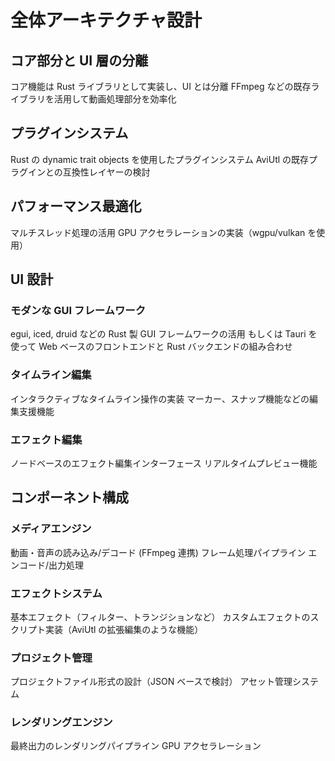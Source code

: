 # 全体アーキテクチャ設計

## コア部分と UI 層の分離

コア機能は Rust ライブラリとして実装し、UI とは分離
FFmpeg などの既存ライブラリを活用して動画処理部分を効率化

## プラグインシステム

Rust の dynamic trait objects を使用したプラグインシステム
AviUtl の既存プラグインとの互換性レイヤーの検討

## パフォーマンス最適化

マルチスレッド処理の活用
GPU アクセラレーションの実装（wgpu/vulkan を使用）

## UI 設計

### モダンな GUI フレームワーク

egui, iced, druid などの Rust 製 GUI フレームワークの活用
もしくは Tauri を使って Web ベースのフロントエンドと Rust バックエンドの組み合わせ

### タイムライン編集

インタラクティブなタイムライン操作の実装
マーカー、スナップ機能などの編集支援機能

### エフェクト編集

ノードベースのエフェクト編集インターフェース
リアルタイムプレビュー機能

## コンポーネント構成

### メディアエンジン

動画・音声の読み込み/デコード (FFmpeg 連携)
フレーム処理パイプライン
エンコード/出力処理

### エフェクトシステム

基本エフェクト（フィルター、トランジションなど）
カスタムエフェクトのスクリプト実装（AviUtl の拡張編集のような機能）

### プロジェクト管理

プロジェクトファイル形式の設計（JSON ベースで検討）
アセット管理システム

### レンダリングエンジン

最終出力のレンダリングパイプライン
GPU アクセラレーション
